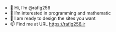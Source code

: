 - 👋 Hi, I’m @rafig256
- 👀 I’m interested in programming and mathematic
- 💞️ I am ready to design the sites you want
- 📫 Find me at URL https://rafig256.ir

<!---
rafig256/rafig256 is a ✨ special ✨ repository because its `README.md` (this file) appears on your GitHub profile.
You can click the Preview link to take a look at your changes.
--->
